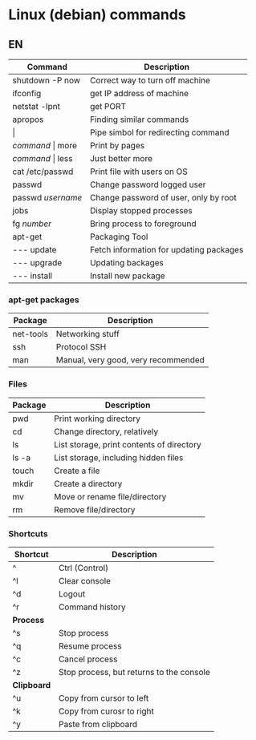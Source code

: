 # Linux (debian) commands

## EN

| Command | Description |
|---|---|
| shutdown -P now | Correct way to turn off machine |
| ifconfig | get IP address of machine |
| netstat -lpnt | get PORT |
| apropos | Finding similar commands |
| \| | Pipe simbol for redirecting command |
| *command* \| more | Print by pages |
| *command* \| less | Just better more |
| cat /etc/passwd | Print file with users on OS |
| passwd | Change password logged user |
| passwd *username* | Change password of user, only by root |
| jobs | Display stopped processes |
| fg *number* | Bring process to foreground |
| apt-get  | Packaging Tool |
| --- update | Fetch information for updating packages |
| --- upgrade | Updating backages |
| --- install | Install new package |

### apt-get packages

| Package | Description |
|---|---|
| net-tools | Networking stuff |
| ssh | Protocol SSH |
| man | Manual, very good, very recommended |

### Files

| Package | Description |
|---|---|
| pwd | Print working directory |
| cd | Change directory, relatively |
| ls | List storage, print contents of directory |
| ls -a | List storage, including hidden files |
| touch | Create a file |
| mkdir | Create a directory |
| mv | Move or rename file/directory |
| rm | Remove file/directory |

### Shortcuts

| Shortcut | Description |
|---|---|
| ^ | Ctrl (Control) |
| ^l | Clear console |
| ^d | Logout |
| ^r | Command history |
| **Process** |  |
| ^s | Stop process |
| ^q | Resume process |
| ^c | Cancel process |
| ^z | Stop process, but returns to the console |
| **Clipboard** |  |
| ^u | Copy from cursor to left |
| ^k | Copy from curosr to right |
| ^y | Paste from clipboard |

